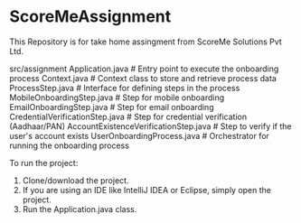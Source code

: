 # ScoreMeAssignment
This Repository is for take home assingment from ScoreMe Solutions Pvt Ltd.


src/assignment
Application.java # Entry point to execute the onboarding process
Context.java # Context class to store and retrieve process data
ProcessStep.java # Interface for defining steps in the process
MobileOnboardingStep.java # Step for mobile onboarding
EmailOnboardingStep.java # Step for email onboarding
CredentialVerificationStep.java # Step for credential verification (Aadhaar/PAN)
AccountExistenceVerificationStep.java # Step to verify if the user's account exists
UserOnboardingProcess.java # Orchestrator for running the onboarding process


To run the project:
1. Clone/download the project.
2. If you are using an IDE like IntelliJ IDEA or Eclipse, simply open the project.
3. Run the Application.java class.
